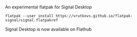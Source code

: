 An experimental flatpak for Signal Desktop

```
flatpak --user install https://vrutkovs.github.io/flatpak-signal/signal.flatpakref
```

Signal Desktop is now available on Flathub
